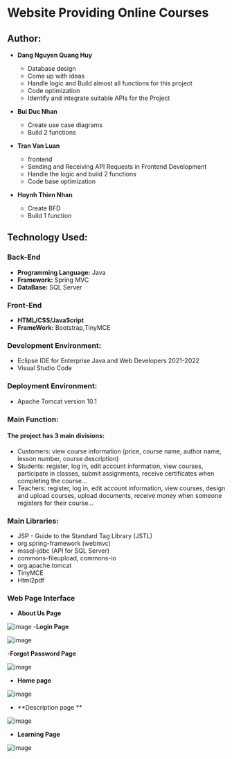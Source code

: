 # Website Providing Online Courses

## Author:

- **Dang Nguyen Quang Huy**
  - Database design
  - Come up with ideas
  - Handle logic and Build almost all functions for this project
  - Code optimization
  - Identify and integrate suitable APIs for the Project


- **Bui Duc Nhan**
  - Create use case diagrams
  - Build 2 functions

- **Tran Van Luan**
  - frontend
  - Sending and Receiving API Requests in Frontend Development
  - Handle the logic and build 2 functions
  - Code base optimization

- **Huynh Thien Nhan**
  - Create BFD
  - Build 1 function


## Technology Used:

### Back-End
- **Programming Language:** Java
- **Framework:** Spring MVC
- **DataBase:** SQL Server
### Front-End
- **HTML/CSS/JavaScript**
- **FrameWork:** Bootstrap,TinyMCE
### Development Environment:

- Eclipse IDE for Enterprise Java and Web Developers 2021-2022
- Visual Studio Code

### Deployment Environment:

- Apache Tomcat version 10.1

### Main Function:
#### The project has 3 main divisions:
- Customers: view course information (price, course name, author name, lesson number, course description)
- Students: register, log in, edit account information, view courses, participate in classes, submit assignments, receive certificates when completing the course...
- Teachers: register, log in, edit account information, view courses, design and upload courses, upload documents, receive money when someone registers for their course...

### Main Libraries:

- JSP - Guide to the Standard Tag Library (JSTL)
- org.spring-framework (webmvc)
- mssql-jdbc (API for SQL Server)
- commons-fileupload, commons-io
- org.apache.tomcat
- TinyMCE
- Html2pdf
### Web Page Interface
- **About Us Page**
  
![image](https://github.com/ZeusCoderBE/website-providing-online-courses/assets/117000361/da5615eb-9025-4143-9f0a-08a29d95a285)
-**Login Page**

![image](https://github.com/ZeusCoderBE/website-providing-online-courses/assets/117000361/34884c3f-1ae1-45b4-898e-9fef83267af9)

-**Forgot Password Page**

![image](https://github.com/ZeusCoderBE/website-providing-online-courses/assets/117000361/7825a037-1b28-461c-8c47-1c25dcf938d2)

- **Home page**
  
![image](https://github.com/ZeusCoderBE/website-providing-online-courses/assets/117000361/e631afd6-df6e-4808-bbbf-2d655cdc0258)
- **Description page **
  
![image](https://github.com/ZeusCoderBE/website-providing-online-courses/assets/117000361/89c096c6-1ea5-4cd3-9d44-f0f77614676c)


- **Learning Page**
  
![image](https://github.com/ZeusCoderBE/website-providing-online-courses/assets/117000361/627942ed-74fe-40b9-a2f4-a48a6ff36147)





